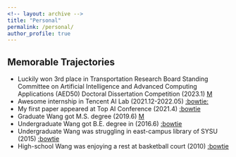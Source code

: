 ```yaml
---
<!-- layout: archive -->
title: "Personal"
permalink: /personal/
author_profile: true
---
```

 
## Memorable Trajectories

*  Luckily won 3rd place in Transportation Research Board Standing Committee on Artificial Intelligence and Advanced Computing Applications (AED50) Doctoral Dissertation Competition (2023.1) [M][TRB2023]
*  Awesome internship in Tencent AI Lab (2021.12-2022.05) [:bowtie:][Tecent2021]
*  My first paper appeared at Top AI Conference (2021.4) [:bowtie][IJCAI2021]
*  Graduate Wang got M.S. degree (2019.6) [M][master1]
*  Undergraduate Wang got B.E. degree in (2016.6) [:bowtie][BE]
*  Undergraduate Wang was struggling in east-campus library of SYSU (2015) [:bowtie][UG1]
*  High-school Wang was enjoying a rest at basketball court (2010) [:bowtie][hs1]

[hs1]: https://wangjw6.github.io/images/hs.png
[UG1]: https://wangjw6.github.io/images/undergraduate.png
[master1]: https://wangjw6.github.io/images/master.png
[BE]: https://wangjw6.github.io/images/bachelor.png
[IJCAI2021]: https://wangjw6.github.io/images/accept.png
[Tecent2021]: https://wangjw6.github.io/images/tencent2021.jpg
[TRB2023]: https://wangjw6.github.io/images/TRB.jpg

